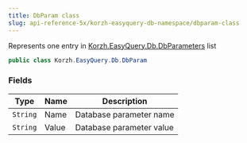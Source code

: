 ```yaml
---
title: DbParam class
slug: api-reference-5x/korzh-easyquery-db-namespace/dbparam-class
---
```


Represents one entry in [Korzh.EasyQuery.Db.DbParameters](//easyquery/docs/api-reference-5x/korzh-easyquery-db-namespace/dbparameters-class) list
```csharp
public class Korzh.EasyQuery.Db.DbParam

```

### Fields

| Type | Name | Description | 
| --- | --- | --- | 
| `String` | Name | Database parameter name | 
| `String` | Value | Database parameter value |